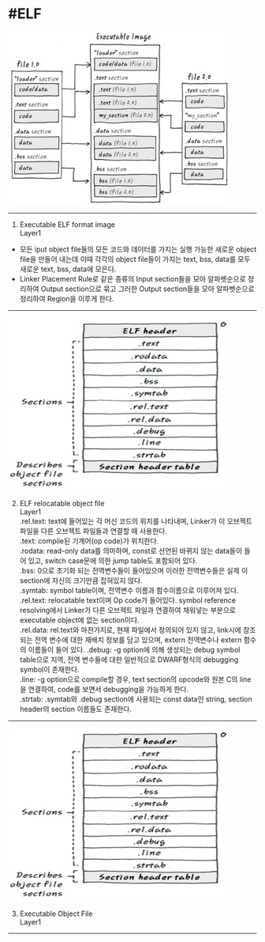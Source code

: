 #ELF
===========

<img src="./Executable.jpg" width="450px" height="350px">

- - -
1. Executable ELF format image   
Layer1   
* 모든 iput object file들의 모든 코드와 데이터를 가지는 실행 가능한 새로운 object file을 만들어 내는데 이때 각각의 object file들이 가지는 text, bss, data를 모두 새로운 text, bss, data에 모은다.   
* Linker Placement Rule로 같은 종류의 Input section들을 모아 알파벳순으로 정리하여 Output section으로 묶고 그러한 Output section들을 모아 알파벳순으로 정리하여 Region을 이루게 한다.   
- - -

<img src="./relocate.jpg" width="450px" height="350px">

2. ELF relocatable object file   
Layer1   
.rel.text: text에 들어있는 각 머신 코드의 위치를 나타내며, Linker가 이 오브젝트 파일을 다른 오브젝트 파일들과 연결할 때 사용한다.   
.text: compile된 기계어(op code)가 위치한다.   
.rodata: read-only data를 의마하며, const로 선언된 바뀌지 않는 data들이 들어 있고, switch case문에 의한 jump table도 포함되어 있다.  
.bss: 0으로 초기화 되는 전역변수들이 들어있으며 이러한 전역변수들은 실제 이 section에 자신의 크기만큼 잡혀있지 않다.   
.symtab: symbol table이며, 전역변수 이름과 함수이름으로 이루어져 있다.
.rel.text: relocatable text이며 Op code가 들어있다. symbol reference resolving에서 Linker가 다른 오브젝트 파일과 연결하여 채워넣는 부분으로 executable object에 없는 section이다.   
.rel.data: rel.text와 마찬가지로, 현재 파일에서 정의되어 있지 않고, link시에 참조되는 전역 변수에 대한 재배치 정보를 담고 있으며, extern 전역변수나 extern 함수의 이름들이 들어 있다.
.debug: -g option에 의해 생성되는 debug symbol table으로 지역, 전역 변수들에 대한 일반적으로 DWARF형식의 debugging symbol이 존재한다.   
.line: -g option으로 compile할 경우, text section의 opcode와 원본 C의 line을 연결하여, code를 보면서 debugging을 가능하게 한다.   
.strtab: .symtab와 .debug section에 사용되는 const data인 string, section header의 section 이름들도 존재한다.   
- - -

<img src="./relocate.jpg" width="450px" height="350px">

3. Executable Object File   
Layer1   
- - -
